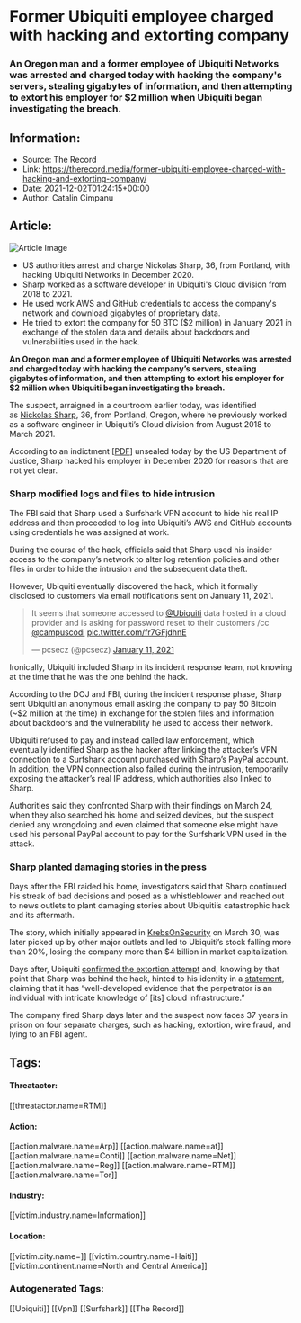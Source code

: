 # Former Ubiquiti employee charged with hacking and extorting company
### An Oregon man and a former employee of Ubiquiti Networks was arrested and charged today with hacking the company's servers, stealing gigabytes of information, and then attempting to extort his employer for $2 million when Ubiquiti began investigating the breach.

## Information:
+ Source: The Record
+ Link: https://therecord.media/former-ubiquiti-employee-charged-with-hacking-and-extorting-company/
+ Date: 2021-12-02T01:24:15+00:00
+ Author: Catalin Cimpanu


## Article:
![Article Image](https://therecord.media/wp-content/uploads/2021/04/Ubiquiti.jpg)

* US authorities arrest and charge Nickolas Sharp, 36, from Portland, with hacking Ubiquiti Networks in December 2020.
* Sharp worked as a software developer in Ubiquiti's Cloud division from 2018 to 2021.
* He used work AWS and GitHub credentials to access the company's network and download gigabytes of proprietary data.
* He tried to extort the company for 50 BTC ($2 million) in January 2021 in exchange of the stolen data and details about backdoors and vulnerabilities used in the hack.


**An Oregon man and a former employee of Ubiquiti Networks was arrested and charged today with hacking the company’s servers, stealing gigabytes of information, and then attempting to extort his employer for $2 million when Ubiquiti began investigating the breach.**


The suspect, arraigned in a courtroom earlier today, was identified as [Nickolas Sharp](https://www.linkedin.com/in/nickolassharp/), 36, from Portland, Oregon, where he previously worked as a software engineer in Ubiquiti’s Cloud division from August 2018 to March 2021.


According to an indictment [[PDF](https://www.justice.gov/usao-sdny/press-release/file/1452706/download)] unsealed today by the US Department of Justice, Sharp hacked his employer in December 2020 for reasons that are not yet clear.


### Sharp modified logs and files to hide intrusion


The FBI said that Sharp used a Surfshark VPN account to hide his real IP address and then proceeded to log into Ubiquiti’s AWS and GitHub accounts using credentials he was assigned at work.


During the course of the hack, officials said that Sharp used his insider access to the company’s network to alter log retention policies and other files in order to hide the intrusion and the subsequent data theft.


However, Ubiquiti eventually discovered the hack, which it formally disclosed to customers via email notifications sent on January 11, 2021.




> It seems that someone accessed to [@Ubiquiti](https://twitter.com/Ubiquiti?ref_src=twsrc%5Etfw) data hosted in a cloud provider and is asking for password reset to their customers /cc [@campuscodi](https://twitter.com/campuscodi?ref_src=twsrc%5Etfw) [pic.twitter.com/fr7GFjdhnE](https://t.co/fr7GFjdhnE)
> 
> — pcsecz (@pcsecz) [January 11, 2021](https://twitter.com/pcsecz/status/1348741883695165442?ref_src=twsrc%5Etfw)



Ironically, Ubiquiti included Sharp in its incident response team, not knowing at the time that he was the one behind the hack.


According to the DOJ and FBI, during the incident response phase, Sharp sent Ubiquiti an anonymous email asking the company to pay 50 Bitcoin (~$2 million at the time) in exchange for the stolen files and information about backdoors and the vulnerability he used to access their network.


Ubiquiti refused to pay and instead called law enforcement, which eventually identified Sharp as the hacker after linking the attacker’s VPN connection to a Surfshark account purchased with Sharp’s PayPal account. In addition, the VPN connection also failed during the intrusion, temporarily exposing the attacker’s real IP address, which authorities also linked to Sharp.


Authorities said they confronted Sharp with their findings on March 24, when they also searched his home and seized devices, but the suspect denied any wrongdoing and even claimed that someone else might have used his personal PayPal account to pay for the Surfshark VPN used in the attack.


### Sharp planted damaging stories in the press


Days after the FBI raided his home, investigators said that Sharp continued his streak of bad decisions and posed as a whistleblower and reached out to news outlets to plant damaging stories about Ubiquiti’s catastrophic hack and its aftermath.


The story, which initially appeared in [KrebsOnSecurity](https://krebsonsecurity.com/2021/03/whistleblower-ubiquiti-breach-catastrophic/) on March 30, was later picked up by other major outlets and led to Ubiquiti’s stock falling more than 20%, losing the company more than $4 billion in market capitalization.


Days after, Ubiquiti [confirmed the extortion attempt](https://therecord.media/ubiquiti-confirms-it-was-the-target-of-an-extortion-attempt-but-nothing-more/) and, knowing by that point that Sharp was behind the hack, hinted to his identity in a [statement](https://community.ui.com/questions/Update-to-January-2021-Account-Notification/3813e6f4-b023-4d62-9e10-1035dc51ad2e), claiming that it has “well-developed evidence that the perpetrator is an individual with intricate knowledge of [its] cloud infrastructure.”


The company fired Sharp days later and the suspect now faces 37 years in prison on four separate charges, such as hacking, extortion, wire fraud, and lying to an FBI agent.





## Tags:

#### Threatactor:
[[threatactor.name=RTM]]

#### Action:
[[action.malware.name=Arp]] [[action.malware.name=at]] [[action.malware.name=Conti]] [[action.malware.name=Net]] [[action.malware.name=Reg]] [[action.malware.name=RTM]] [[action.malware.name=Tor]]

#### Industry:
[[victim.industry.name=Information]]

#### Location:
[[victim.city.name=]] [[victim.country.name=Haiti]] [[victim.continent.name=North and Central America]]

### Autogenerated Tags:
[[Ubiquiti]] [[Vpn]] [[Surfshark]] [[The Record]]

